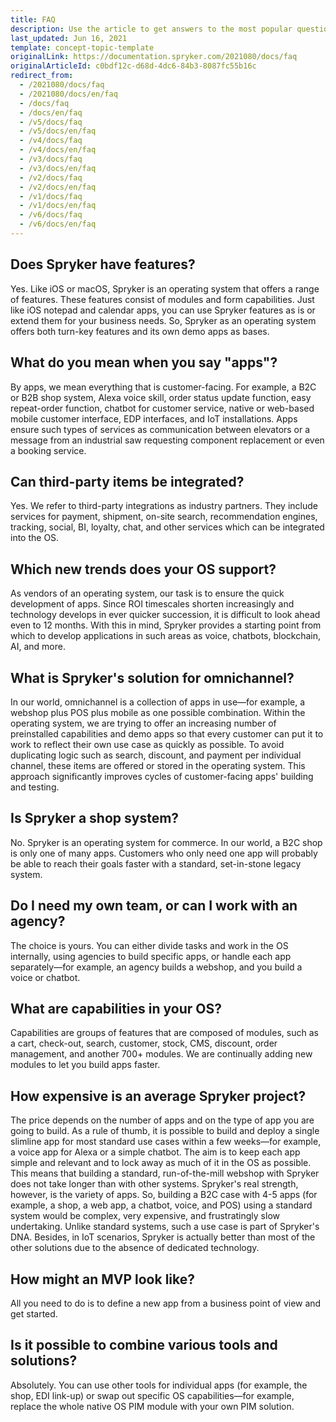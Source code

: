 ```yaml
---
title: FAQ
description: Use the article to get answers to the most popular questions about Spryker.
last_updated: Jun 16, 2021
template: concept-topic-template
originalLink: https://documentation.spryker.com/2021080/docs/faq
originalArticleId: c0bdf12c-d68d-4dc6-84b3-8087fc55b16c
redirect_from:
  - /2021080/docs/faq
  - /2021080/docs/en/faq
  - /docs/faq
  - /docs/en/faq
  - /v5/docs/faq
  - /v5/docs/en/faq
  - /v4/docs/faq
  - /v4/docs/en/faq
  - /v3/docs/faq
  - /v3/docs/en/faq
  - /v2/docs/faq
  - /v2/docs/en/faq
  - /v1/docs/faq
  - /v1/docs/en/faq
  - /v6/docs/faq
  - /v6/docs/en/faq
---
```


## Does Spryker have features?

Yes. Like iOS or macOS, Spryker is an operating system that offers a range of features. These features consist of modules and form capabilities. Just like iOS notepad and calendar apps, you can use Spryker features as is or extend them for your business needs. So, Spryker as an operating system offers both turn-key features and its own demo apps as bases.

## What do you mean when you say "apps"?

By apps, we mean everything that is customer-facing. For example, a B2C or B2B shop system, Alexa voice skill, order status update function, easy repeat-order function, chatbot for customer service, native or web-based mobile customer interface, EDP interfaces, and IoT installations. Apps ensure such types of services as communication between elevators or a message from an industrial saw requesting component replacement or even a booking service.
    
## Can third-party items be integrated?

Yes. We refer to third-party integrations as industry partners. They include services for payment, shipment, on-site search, recommendation engines, tracking, social, BI, loyalty, chat, and other services which can be integrated into the OS.
   
## Which new trends does your OS support?

As vendors of an operating system, our task is to ensure the quick development of apps. Since ROI timescales shorten increasingly and technology develops in ever quicker succession, it is difficult to look ahead even to 12 months. With this in mind, Spryker provides a starting point from which to develop applications in such areas as voice, chatbots, blockchain, AI, and more.
   
## What is Spryker's solution for omnichannel?
    
In our world, omnichannel is a collection of apps in use—for example, a webshop plus POS plus mobile as one possible combination. Within the operating system, we are trying to offer an increasing number of preinstalled capabilities and demo apps so that every customer can put it to work to reflect their own use case as quickly as possible. To avoid duplicating logic such as search, discount, and payment per individual channel, these items are offered or stored in the operating system. This approach significantly improves cycles of customer-facing apps' building and testing.
   
## Is Spryker a shop system?
 
No. Spryker is an operating system for commerce. In our world, a B2C shop is only one of many apps. Customers who only need one app will probably be able to reach their goals faster with a standard, set-in-stone legacy system.

## Do I need my own team, or can I work with an agency?

The choice is yours. You can either divide tasks and work in the OS internally, using agencies to build specific apps, or handle each app separately—for example, an agency builds a webshop, and you build a voice or chatbot.

## What are capabilities in your OS?

Capabilities are groups of features that are composed of modules, such as a cart, check-out, search, customer, stock, CMS, discount, order management, and another 700+ modules. We are continually adding new modules to let you build apps faster.

## How expensive is an average Spryker project?

The price depends on the number of apps and on the type of app you are going to build. As a rule of thumb, it is possible to build and deploy a single slimline app for most standard use cases within a few weeks—for example, a voice app for Alexa or a simple chatbot. The aim is to keep each app simple and relevant and to lock away as much of it in the OS as possible. This means that building a standard, run-of-the-mill webshop with Spryker does not take longer than with other systems. Spryker's real strength, however, is the variety of apps. So, building a B2C case with 4-5 apps (for example, a shop, a web app, a chatbot, voice, and POS) using a standard system would be complex, very expensive, and frustratingly slow undertaking. Unlike standard systems, such a use case is part of Spryker's DNA. Besides, in IoT scenarios, Spryker is actually better than most of the other solutions due to the absence of dedicated technology.

## How might an MVP look like?

All you need to do is to define a new app from a business point of view and get started.

## Is it possible to combine various tools and solutions?

Absolutely. You can use other tools for individual apps (for example, the shop, EDI link-up) or swap out specific OS capabilities—for example, replace the whole native OS PIM module with your own PIM solution.
